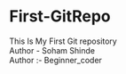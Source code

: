 # First-GitRepo
This Is My First Git repository
<br>
Author - Soham Shinde
<br>
Author :- Beginner_coder



